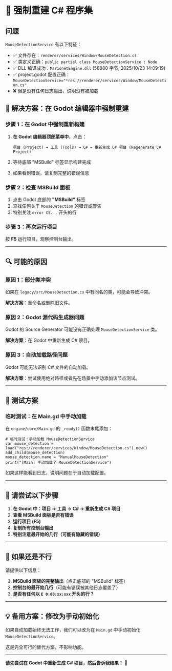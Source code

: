 # 🔧 强制重建 C# 程序集

## 问题

`MouseDetectionService` 有以下特征：
- ✅ 文件存在：`renderer/services/Window/MouseDetection.cs`
- ✅ 类定义正确：`public partial class MouseDetectionService : Node`
- ✅ DLL 编译成功：`MarionetEngine.dll` (58880 字节, 2025/10/23 14:09:19)
- ✅ project.godot 配置正确：`MouseDetectionService="*res://renderer/services/Window/MouseDetection.cs"`
- ❌ 但是没有任何日志输出，说明没有被加载

## 🎯 解决方案：在 Godot 编辑器中强制重建

### 步骤 1：在 Godot 中强制重新构建

1. **在 Godot 编辑器顶部菜单中**，点击：
   ```
   项目 (Project) → 工具 (Tools) → C# → 重新生成 C# 项目 (Regenerate C# Project)
   ```

2. 等待底部 "MSBuild" 标签显示构建完成

3. 如果看到错误，请复制完整的错误信息

### 步骤 2：检查 MSBuild 面板

1. 点击 Godot 底部的 **"MSBuild"** 标签
2. 查找任何关于 `MouseDetection` 的错误或警告
3. 特别关注 `error CS...` 开头的行

### 步骤 3：再次运行项目

按 **F5** 运行项目，观察控制台输出。

---

## 🔍 可能的原因

### 原因 1：部分类冲突

如果在 `legacy/src/MouseDetection.cs` 中有同名的类，可能会导致冲突。

**解决方案**：重命名或删除旧文件。

### 原因 2：Godot 源代码生成器问题

Godot 的 Source Generator 可能没有正确处理 `MouseDetectionService` 类。

**解决方案**：在 Godot 中重新生成 C# 项目。

### 原因 3：自动加载路径问题

Godot 可能无法识别 C# 文件的自动加载。

**解决方案**：尝试使用绝对路径或者先在场景中手动添加该节点测试。

---

## 🧪 测试方案

### 临时测试：在 Main.gd 中手动加载

在 `engine/core/Main.gd` 的 `_ready()` 函数末尾添加：

```gdscript
# 临时测试：手动加载 MouseDetectionService
var mouse_detection = load("res://renderer/services/Window/MouseDetection.cs").new()
add_child(mouse_detection)
mouse_detection.name = "ManualMouseDetection"
print("[Main] 手动加载了 MouseDetectionService")
```

如果这样能看到日志，说明问题在于自动加载配置。

---

## 📝 请尝试以下步骤

1. **在 Godot 中：项目 → 工具 → C# → 重新生成 C# 项目**
2. **查看 MSBuild 面板是否有错误**
3. **运行项目 (F5)**
4. **复制所有控制台输出**
5. **特别注意最开始的几行（可能有隐藏的错误）**

---

## 🚨 如果还是不行

请提供以下信息：

1. **MSBuild 面板的完整输出**（点击底部的 "MSBuild" 标签）
2. **控制台的最开始几行**（可能有错误被其他日志覆盖了）
3. **是否有任何以 `E 0:00:xx:xxx` 开头的行？**

---

## 💡 备用方案：修改为手动初始化

如果自动加载始终无法工作，我们可以改为在 `Main.gd` 中手动初始化 `MouseDetectionService`。

这是完全可行的替代方案，不影响功能。

---

**请先尝试在 Godot 中重新生成 C# 项目，然后告诉我结果！** 🔧

